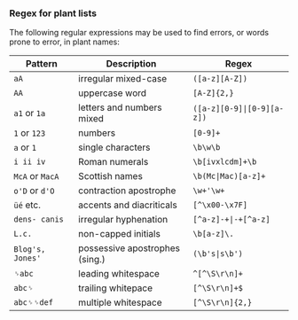 ### Regex for plant lists

The following regular expressions may be used to find errors, or words prone to error, in plant names:

Pattern | Description | Regex
--------|-------------|------
`aA` | irregular mixed-case | `([a-z][A-Z])`
`AA` | uppercase word | `[A-Z]{2,}`
`a1` or `1a` | letters and numbers mixed | `([a-z][0-9]\|[0-9][a-z])`
`1` or `123` | numbers | `[0-9]+`
`a` or `1` | single characters | `\b\w\b`
`i ii iv` | Roman numerals | `\b[ivxlcdm]+\b`
`McA` or `MacA` | Scottish names | `\b(Mc\|Mac)[a-z]+`
`o'D` or `d'O` | contraction apostrophe | `\w+'\w+`
 `üé` etc. | accents and diacriticals | `[^\x00-\x7F]`
`dens- canis` | irregular hyphenation | `[^a-z]-+\|-+[^a-z]`
`L.c.` | non-capped initials | `\b[a-z]\.`
`Blog's, Jones'` | possessive apostrophes (sing.) | `(\b's\|s\b')`
`␠abc` | leading whitespace | `^[^\S\r\n]+`
`abc␠` | trailing whitepace | `[^\S\r\n]+$`
`abc␠␠def` | multiple whitespace | `[^\S\r\n]{2,}`
